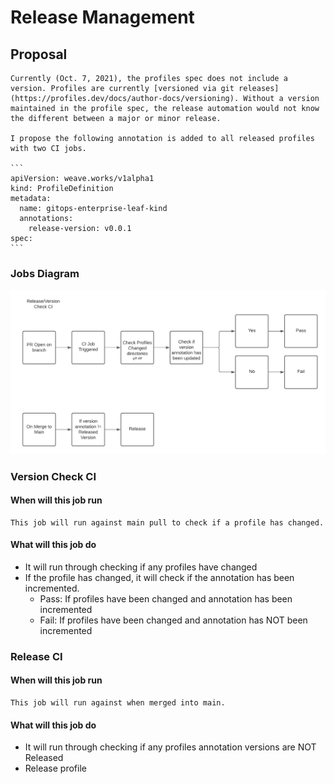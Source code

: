 # Release Management





## Proposal
    Currently (Oct. 7, 2021), the profiles spec does not include a version. Profiles are currently [versioned via git releases](https://profiles.dev/docs/author-docs/versioning). Without a version maintained in the profile spec, the release automation would not know the different between a major or minor release. 
    
    I propose the following annotation is added to all released profiles with two CI jobs.   
    
    ```
    apiVersion: weave.works/v1alpha1
    kind: ProfileDefinition
    metadata:
      name: gitops-enterprise-leaf-kind
      annotations:
        release-version: v0.0.1
    spec:
    ```
    
### Jobs Diagram

![Release flow](images/release-flow.png)


### Version Check CI

#### When will this job run
    This job will run against main pull to check if a profile has changed.

#### What will this job do

* It will run through checking if any profiles have changed
* If the profile has changed, it will check if the annotation has been incremented.
    * Pass: If profiles have been changed and annotation has been incremented
    * Fail: If profiles have been changed and annotation has NOT been incremented

### Release CI

#### When will this job run
    This job will run against when merged into main.
     
#### What will this job do

* It will run through checking if any profiles annotation versions are NOT Released
* Release profile